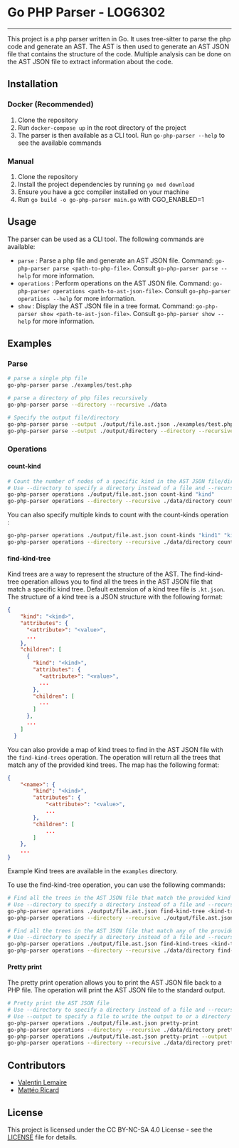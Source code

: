 # Go PHP Parser - LOG6302

---
This project is a php parser written in Go. It uses tree-sitter to parse the php code and generate an AST. The AST is then used to generate an AST JSON file that contains the structure of the code.
Multiple analysis can be done on the AST JSON file to extract information about the code.

## Installation
### Docker (Recommended)
1. Clone the repository
2. Run `docker-compose up` in the root directory of the project
3. The parser is then available as a CLI tool. Run `go-php-parser --help` to see the available commands

### Manual
1. Clone the repository
2. Install the project dependencies by running `go mod download`
3. Ensure you have a gcc compiler installed on your machine
4. Run `go build -o go-php-parser main.go` with CGO_ENABLED=1

## Usage
The parser can be used as a CLI tool. The following commands are available:
- `parse` : Parse a php file and generate an AST JSON file. Command: `go-php-parser parse <path-to-php-file>`. Consult `go-php-parser parse --help` for more information.
- `operations` : Perform operations on the AST JSON file. Command: `go-php-parser operations <path-to-ast-json-file>`. Consult `go-php-parser operations --help` for more information.
- `show` : Display the AST JSON file in a tree format. Command: `go-php-parser show <path-to-ast-json-file>`. Consult `go-php-parser show --help` for more information.

## Examples
### Parse

```bash
# parse a single php file
go-php-parser parse ./examples/test.php
```
```bash
# parse a directory of php files recursively
go-php-parser parse --directory --recursive ./data
```
```bash
# Specify the output file/directory
go-php-parser parse --output ./output/file.ast.json ./examples/test.php
go-php-parser parse --output ./output/directory --directory --recursive ./data
```

### Operations
#### count-kind
```bash
# Count the number of nodes of a specific kind in the AST JSON file/directory
# Use --directory to specify a directory instead of a file and --recursive to search recursively in the directory
go-php-parser operations ./output/file.ast.json count-kind "kind"
go-php-parser operations --directory --recursive ./data/directory count-kind "kind"
```
You can also specify multiple kinds to count with the count-kinds operation :
```bash
go-php-parser operations ./output/file.ast.json count-kinds "kind1" "kind2" "kind3"
go-php-parser operations --directory --recursive ./data/directory count-kinds "kind1" "kind2" "kind3"
```

#### find-kind-tree
Kind trees are a way to represent the structure of the AST. The find-kind-tree operation allows you to find all the trees in the AST JSON file that match a specific kind tree.
Default extension of a kind tree file is `.kt.json`.
The structure of a kind tree is a JSON structure with the following format:
```json
{
    "kind": "<kind>",
    "attributes": {
      "<attribute>": "<value>",
      ...
    },
    "children": [
      {
        "kind": "<kind>",
        "attributes": {
          "<attribute>": "<value>",
          ...
        },
        "children": [
          ...
        ]
      },
      ...
    ]
  }
```
You can also provide a map of kind trees to find in the AST JSON file with the `find-kind-trees` operation. The operation will return all the trees that match any of the provided kind trees. The map has the following format:
```json
{
    "<name>": {
        "kind": "<kind>",
        "attributes": {
            "<attribute>": "<value>",
            ...
        },
        "children": [
            ...
        ]
    },
    ...
}
```

Example Kind trees are available in the `examples` directory.

To use the find-kind-tree operation, you can use the following commands:
```bash
# Find all the trees in the AST JSON file that match the provided kind tree
# Use --directory to specify a directory instead of a file and --recursive to search recursively in the directory
go-php-parser operations ./output/file.ast.json find-kind-tree <kind-tree.kt.json>
go-php-parser operations --directory --recursive ./output/file.ast.json find-kind-tree ./data/directory
```
```bash
# Find all the trees in the AST JSON file that match any of the provided kind trees
# Use --directory to specify a directory instead of a file and --recursive to search recursively in the directory
go-php-parser operations ./output/file.ast.json find-kind-trees <kind-trees.kt.json>
go-php-parser operations --directory --recursive ./data/directory find-kind-trees <kind-trees.kt.json>
```

#### Pretty print
The pretty print operation allows you to print the AST JSON file back to a PHP file. The operation will print the AST JSON file to the standard output.
```bash
# Pretty print the AST JSON file
# Use --directory to specify a directory instead of a file and --recursive to search recursively in the directory
# Use --output to specify a file to write the output to or a directory when using --directory
go-php-parser operations ./output/file.ast.json pretty-print
go-php-parser operations --directory --recursive ./data/directory pretty-print
go-php-parser operations ./output/file.ast.json pretty-print --output ./output/file.php
go-php-parser operations --directory --recursive ./data/directory pretty-print --output ./output/directory

```

## Contributors
- [Valentin Lemaire](https://github.com/28Pollux28)
- [Mattéo Ricard](https://github.com/RicardMatteo)

## License
This project is licensed under the CC BY-NC-SA 4.0 License - see the [LICENSE](LICENSE) file for details.
 